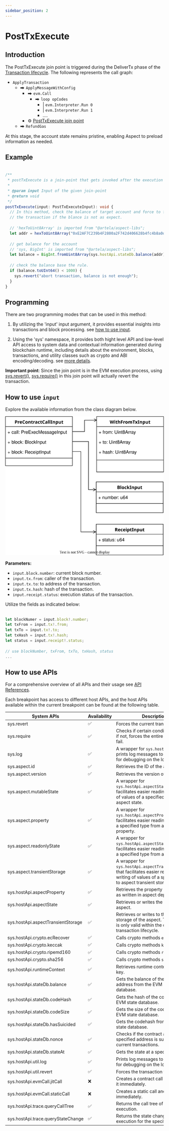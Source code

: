 ```yaml
---
sidebar_position: 2
---
```


# PostTxExecute

## Introduction


The PostTxExecute join point is triggered during the DeliverTx phase of the [Transaction lifecycle](https://docs.cosmos.network/v0.47/learn/beginner/tx-lifecycle).
The following represents the call graph:

* `ApplyTransaction`
  * ⮕ `ApplyMessageWithConfig`
    * ⮕ `evm.Call`
      * ⮕ `loop opCodes`
        * | `evm.Interpreter.Run 0`
        * | `evm.Interpreter.Run 1`
        * ....
    * ⚙ [PostTxExecute join point](/develop/reference/aspect-lib/tx-level-aspect/post-tx-execute)
  * ⮕ `RefundGas`

At this stage, the account state remains pristine, enabling Aspect to preload information as needed.

## Example

<!-- @formatter:off -->
```typescript

/**
 * postTxExecute is a join-point that gets invoked after the execution of a transaction.
 *
 * @param input Input of the given join-point
 * @return void
 */
postTxExecute(input: PostTxExecuteInput): void {
  // In this method, check the balance of target account and force to fail
  // the transaction if the blance is not as expect.
  
  // 'hexToUint8Array' is imported from "@artela/aspect-libs";
  let addr = hexToUint8Array("0xE2AF7C239b4F2800a2F742d406628b4fc4b8a0d4");

  // get balance for the account
  // 'sys, BigInt' is imported from "@artela/aspect-libs";
  let balance = BigInt.fromUint8Array(sys.hostApi.stateDb.balance(addr));

  // check the balance base the rule.
  if (balance.toUInt64() < 1000) {
    sys.revert("abort transaction, balance is not enough");
  }
}

```
<!-- @formatter:on -->

## Programming

There are two programming modes that can be used in this method:

1. By utilizing the 'input' input argument, it provides essential insights into transactions and block processing. see [how to use input](#how-to-use-input).

2. Using the 'sys' namespace, it provides both hight level API and low-level API access to system data and contextual information generated during blockchain runtime, including details about the environment, blocks, transactions, and utility classes such as crypto and ABI encoding/decoding. see [more details](#how-to-use-sys-apis).

**Important point**: Since the join point is in the EVM execution process, using [sys.revert()](/develop/reference/aspect-lib/components/sys#1-revert), [sys.require()](/develop/reference/aspect-lib/components/sys#3-require) in this join point will actually revert the transaction.

## How to use `input`

Explore the available information from the class diagram below.

![class.svg](class.svg)

**Parameters:**
- `input.block.number`: current block number.
- `input.tx.from`: caller of the transaction.
- `input.tx.to`: to address of the transaction.
- `input.tx.hash`: hash of the transaction.
- `input.receipt.status`: execution status of the transaction.

Utilize the fields as indicated below:

<!-- @formatter:off -->
```typescript

let blockNumer = input.block!.number;
let txFrom = input.tx!.from;
let txTo = input.tx!.to;
let txHash = input.tx!.hash;
let status = input.receipt!.status;

// use blockNumber, txFrom, txTo, txHash, status
...

```
<!-- @formatter:on -->

## How to use APIs

For a comprehensive overview of all APIs and their usage see [API References](/develop/reference/aspect-lib/components/overview).

Each breakpoint has access to different host APIs, and the host APIs available within the current breakpoint can be found at the following table.

| System APIs | Availability | Description |
|-------------|--------------|-------------|
| sys.revert | ✅ | Forces the current transaction to fail. |
| sys.require | ✅ | Checks if certain conditions are met; if not, forces the entire transaction to fail. |
| sys.log | ✅ | A wrapper for `sys.hostApi.util.log`, prints log messages to Artela output for debugging on the localnet. |
| sys.aspect.id | ✅ | Retrieves the ID of the aspect. |
| sys.aspect.version | ✅ | Retrieves the version of the aspect. |
| sys.aspect.mutableState | ✅ | A wrapper for `sys.hostApi.aspectState` that facilitates easier reading or writing of values of a specified type to aspect state. |
| sys.aspect.property | ✅ | A wrapper for `sys.hostApi.aspectProperty` that facilitates easier reading of values of a specified type from aspect property. |
| sys.aspect.readonlyState | ✅ | A wrapper for `sys.hostApi.aspectState` that facilitates easier reading of values of a specified type from aspect state. |
| sys.aspect.transientStorage | ✅ | A wrapper for `sys.hostApi.aspectTransientStorage` that facilitates easier reading or writing of values of a specified type to aspect transient storage. |
| sys.hostApi.aspectProperty | ✅ | Retrieves the property of the aspect as written in aspect deployment. |
| sys.hostApi.aspectState | ✅ | Retrieves or writes the state of the aspect. |
| sys.hostApi.aspectTransientStorage | ✅ | Retrieves or writes to the transient storage of the aspect. This storage is only valid within the current transaction lifecycle. |
| sys.hostApi.crypto.ecRecover | ✅ | Calls crypto methods `ecRecover`. |
| sys.hostApi.crypto.keccak | ✅ | Calls crypto methods `keccak`. |
| sys.hostApi.crypto.ripemd160 | ✅ | Calls crypto methods `ripemd160`. |
| sys.hostApi.crypto.sha256 | ✅ | Calls crypto methods `sha256`. |
| sys.hostApi.runtimeContext | ✅ | Retrieves runtime context by the key. |
| sys.hostApi.stateDb.balance | ✅ | Gets the balance of the specified address from the EVM state database. |
| sys.hostApi.stateDb.codeHash | ✅ | Gets the hash of the code from the EVM state database. |
| sys.hostApi.stateDb.codeSize | ✅ | Gets the size of the code from the EVM state database. |
| sys.hostApi.stateDb.hasSuicided | ✅ | Gets the codehash from the EVM state database. |
| sys.hostApi.stateDb.nonce | ✅ | Checks if the contract at the specified address is suicided in the current transactions. |
| sys.hostApi.stateDb.stateAt | ✅ | Gets the state at a specific point. |
| sys.hostApi.util.log | ✅ | Prints log messages to Artela output for debugging on the localnet. |
| sys.hostApi.util.revert | ✅ | Forces the transaction to fail. |
| sys.hostApi.evmCall.jitCall | ❌ | Creates a contract call and executes it immediately. |
| sys.hostApi.evmCall.staticCall | ❌ | Creates a static call and executes it immediately. |
| sys.hostApi.trace.queryCallTree | ✅ | Returns the call tree of EVM execution. |
| sys.hostApi.trace.queryStateChange | ✅ | Returns the state change in EVM execution for the specified key. |
